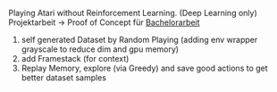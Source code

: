 Playing Atari without Reinforcement Learning. (Deep Learning only) <br>
Projektarbeit -> Proof of Concept für [Bachelorarbeit](https://github.com/CKeibel/Deep_Reinforcement_Learning)
1. self generated Dataset by Random Playing (adding env wrapper grayscale to reduce dim and gpu memory)
2. add Framestack (for context)
3. Replay Memory, explore (via Greedy) and save good actions to get better dataset samples
